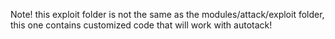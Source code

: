Note! this exploit folder is not the same as the modules/attack/exploit folder, this one contains customized code that will
work with autotack!
